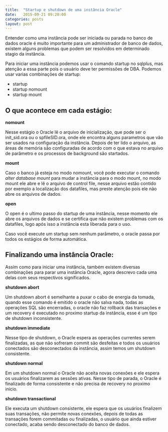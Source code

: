 ```yaml
---
title:  "Startup e shutdown de uma instância Oracle"
date:   2015-09-21 09:20:00
categories: posts
layout: post
---
```


Entender como uma instância pode ser iniciada ou parada no banco de dados oracle é muito importante para um administrador de banco de dados, existem alguns problemas que podem ser resolvidos em determinado stagio da instância.

Para iniciar uma instância podemos usar o comando startup no sqlplus, mas atenção a essa parte pois o usuário deve ter permissões de DBA.
Podemos usar varias combinações de startup:
<ul><li>startup</li><li>startup nomount</li><li>startup mount</li></ul>

O que acontece em cada estágio:
-
**nomount**

Nesse estágio o Oracle lê o arquivo de inicialização, que pode ser o init_sid.ora ou o spfileSID.ora, onde ele encontra alguns parametros que vão ser usados na configuração da instância.
Depois de ter lido o arquivo, as áreas de memória são configuradas de acordo com o que estava no arquivo de parâmetro e os processos de background são startados.

**mount**

Caso o banco já esteja no modo nomount, você pode executar o comando *alter database mount* para mudar a instância para o modo mount, no modo mount ele abre e lê o arquivo de control file, nesse arquivo estão contido por exemplo a localização dos datafiles, mas preste atenção pois ele não abre os arquivos de dados.

**open**

O open é o ultimo passo do startup de uma instância, nesse momento ele abre os arquivos de dados e se certifica que não existem problemas com os datafiles, logo após isso a instância esta liberada para o uso.

Caso você execute um startup sem nenhum parâmetro, o oracle passa por todos os estágios de forma automática.

Finalizando uma instância Oracle:
-

Assim como para iniciar uma instância, também existem diversas combinações para parar uma instância Oracle, agora descrevo cada uma delas com seus respectivos significados.

**shutdown abort**

Um shutdown abort é semelhante a puxar o cabo de energia da tomada, quando esse comando é emitido o oracle não salva nada, todas as operações SQL são encerradas, o oracle não faz rollback das transações e um recovery é executado no proximo startup da instância, esse é um tipo de shutdown inconsistente.

**shutdown immediate**

Nesse tipo de shutdown, o Oracle espera as operações currentes serem finalizadas, as que não sofreram commit são desfeitas e todos os usuários conectados são desconectados da instância, assim temos um shutdown consistente.

**shutdown normal**


Em um shutdown normal o Oracle não aceita novas conexões e ele espera os usuários finalizarem as sessões ativas.
Nesse tipo de parada, o Oracle é finalizado de forma consistente e não precisa de recovery no proximo inicio.

**shutdown transactional**

Ele executa um shutdown consistente, ele espera que os usuários finalizem suas transações, não permite novas conexões, depois de todas as transações forem commitadas ou finalizadas, o usuário que ainda estiver conectado, acaba sendo desconectado do banco de dados.



